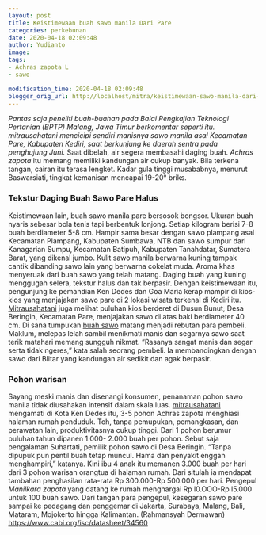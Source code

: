 ```yaml
---
layout: post
title: Keistimewaan buah sawo manila Dari Pare
categories: perkebunan
date: 2020-04-18 02:09:48
author: Yudianto
image: 
tags:
- Achras zapota L
- sawo

modification_time: 2020-04-18 02:09:48
blogger_orig_url: http://localhost/mitra/keistimewaan-sawo-manila-dari-pare.html
---
```


<em>Pantas saja peneliti buah-buahan pada Balai Pengkajian Teknologi Pertanian (BPTP) Malang, Jawa Timur berkomentar seperti itu. mitrausahatani mencicipi sendiri manisnya sawo manila asal Kecamatan Pare, Kabupaten Kediri, saat berkunjung ke daerah sentra pada penghujung Juni.</em>
Saat dibelah, air segera membasahi daging buah. <em>Achras zapota</em> itu memang memiliki kandungan air cukup banyak. Bila terkena tangan, cairan itu terasa lengket. Kadar gula tinggi musababnya, menurut Baswarsiati, tingkat kemanisan mencapai 19-20° briks.
<h3>Tekstur Daging Buah Sawo Pare Halus</h3>
Keistimewaan lain, buah sawo manila pare bersosok bongsor. Ukuran buah nyaris sebesar bola tenis tapi berbentuk lonjong. Setiap kilogram berisi 7-8 buah berdiameter 5-8 cm. Hampir sama besar dengan sawo plampang asal Kecamatan Plampang, Kabupaten Sumbawa, NTB dan sawo sumpur dari Kanagarian Sumpu, Kecamatan Batipuh, Kabupaten Tanahdatar, Sumatera Barat, yang dikenal jumbo.
Kulit sawo manila berwarna kuning tampak cantik dibanding sawo lain yang berwarna cokelat muda. Aroma khas menyeruak dari buah sawo yang telah matang. Daging buah yang kuning menggugah selera, tekstur halus dan tak berpasir. Dengan keistimewaan itu, pengunjung ke pemandian Ken Dedes dan Goa Maria kerap mampir di kios-kios yang menjajakan sawo pare di 2 lokasi wisata terkenal di Kediri itu.
<a href="http://127.0.0.1/mitra/">Mitrausahatani</a> juga melihat puluhan kios berderet di Dusun Bunut, Desa Beringin, Kecamatan Pare, menjajakan sawo di atas baki berdiameter 40 cm. Di sana tumpukan <a href="http://127.0.0.1/mitra/prospek-bisnis-menggiurkan-perkebunan.html">buah sawo</a> matang menjadi rebutan para pembeli. Maklum, melepas lelah sambil menikmati manis dan segarnya sawo saat terik matahari memang sungguh nikmat. “Rasanya sangat manis dan segar serta tidak ngeres,” kata salah seorang pembeli. Ia membandingkan dengan sawo dari Blitar yang kandungan air sedikit dan agak berpasir.
<h3>Pohon warisan</h3>
Sayang meski manis dan disenangi konsumen, penanaman pohon sawo manila tidak diusahakan intensif dalam skala luas. <a href="http://127.0.0.1/mitra/">mitrausahatani</a> mengamati di Kota Ken Dedes itu, 3-5 pohon Achras zapota menghiasi halaman rumah penduduk. Toh, tanpa pemupukan, pemangkasan, dan perawatan lain, produktivitasnya cukup tinggi. Dari 1 pohon berumur puluhan tahun dipanen 1.000- 2.000 buah per pohon.
Sebut saja pengalaman Suhartati, pemilik pohon sawo di Desa Beringin. “Tanpa dipupuk pun pentil buah tetap muncul. Hama dan penyakit enggan menghampiri,” katanya. Kini ibu 4 anak itu memanen 3.000 buah per hari dari 3 pohon warisan orangtua di halaman rumah. Dari situlah ia mendapat tambahan penghasilan rata-rata Rp 300.000-Rp 500.000 per hari.
Pengepul <em>Manilkara zapota</em> yang datang ke rumah menghargai Rp l0.OOO-Rp l5.000 untuk 100 buah sawo. Dari tangan para pengepul, kesegaran sawo pare sampai ke pedagang dan penggemar di Jakarta, Surabaya, Malang, Bali, Mataram, Mojokerto hingga Kalimantan. (Rahmansyah Dermawan)
<a href="https://www.cabi.org/isc/datasheet/34560" rel="nofollow">https://www.cabi.org/isc/datasheet/34560</a>
